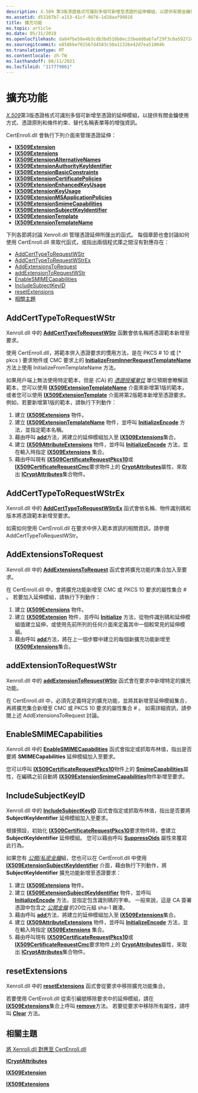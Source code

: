 ```yaml
---
description: X.509 第3版憑證格式可識別多個可新增至憑證的延伸模組，以提供有關金鑰使用方式、憑證原則和條件約束、替代名稱表單等的增強資訊。
ms.assetid: d53107b7-a153-41cf-9876-1d28aaf99816
title: 擴充功能
ms.topic: article
ms.date: 05/31/2018
ms.openlocfilehash: da84fbe58e4b3cdb3bd510b8ec33bedd0ab7af29f3c0a592724f2711bb9bedd7
ms.sourcegitcommit: e858bbe701567d4583c50a11326e42d7ea51804b
ms.translationtype: MT
ms.contentlocale: zh-TW
ms.lasthandoff: 08/11/2021
ms.locfileid: "117779861"
---
```

# <a name="extension-functions"></a>擴充功能

[*X.509*](/windows/desktop/SecGloss/x-gly)第3版憑證格式可識別多個可新增至憑證的延伸模組，以提供有關金鑰使用方式、憑證原則和條件約束、替代名稱表單等的增強資訊。

CertEnroll.dll 會執行下列介面來管理憑證延伸：

-   [**IX509Extension**](/windows/desktop/api/CertEnroll/nn-certenroll-ix509extension)
-   [**IX509Extensions**](/windows/desktop/api/CertEnroll/nn-certenroll-ix509extensions)
-   [**IX509ExtensionAlternativeNames**](/windows/desktop/api/CertEnroll/nn-certenroll-ix509extensionalternativenames)
-   [**IX509ExtensionAuthorityKeyIdentifier**](/windows/desktop/api/CertEnroll/nn-certenroll-ix509extensionauthoritykeyidentifier)
-   [**IX509ExtensionBasicConstraints**](/windows/desktop/api/CertEnroll/nn-certenroll-ix509extensionbasicconstraints)
-   [**IX509ExtensionCertificatePolicies**](/windows/desktop/api/CertEnroll/nn-certenroll-ix509extensioncertificatepolicies)
-   [**IX509ExtensionEnhancedKeyUsage**](/windows/desktop/api/CertEnroll/nn-certenroll-ix509extensionenhancedkeyusage)
-   [**IX509ExtensionKeyUsage**](/windows/desktop/api/CertEnroll/nn-certenroll-ix509extensionkeyusage)
-   [**IX509ExtensionMSApplicationPolicies**](/windows/desktop/api/CertEnroll/nn-certenroll-ix509extensionmsapplicationpolicies)
-   [**IX509ExtensionSmimeCapabilities**](/windows/desktop/api/CertEnroll/nn-certenroll-ix509extensionsmimecapabilities)
-   [**IX509ExtensionSubjectKeyIdentifier**](/windows/desktop/api/CertEnroll/nn-certenroll-ix509extensionsubjectkeyidentifier)
-   [**IX509ExtensionTemplate**](/windows/desktop/api/CertEnroll/nn-certenroll-ix509extensiontemplate)
-   [**IX509ExtensionTemplateName**](/windows/desktop/api/CertEnroll/nn-certenroll-ix509extensiontemplatename)

下列各節將討論 Xenroll.dll 管理憑證延伸所匯出的函式。 每個章節也會討論如何使用 CertEnroll.dll 來取代函式，或指出兩個程式庫之間沒有對應存在：

-   [AddCertTypeToRequestWStr](#addcerttypetorequestwstr)
-   [AddCertTypeToRequestWStrEx](#addcerttypetorequestwstrex)
-   [AddExtensionsToRequest](#addextensionstorequest)
-   [addExtensionToRequestWStr](#addextensiontorequestwstr)
-   [EnableSMIMECapabilities](#enablesmimecapabilities)
-   [IncludeSubjectKeyID](#includesubjectkeyid)
-   [resetExtensions](#resetextensions)
-   [相關主題](#related-topics)

## <a name="addcerttypetorequestwstr"></a>AddCertTypeToRequestWStr

Xenroll.dll 中的 [**AddCertTypeToRequestWStr**](/windows/desktop/api/xenroll/nf-xenroll-ienroll-addcerttypetorequestwstr) 函數會依名稱將憑證範本新增至要求。

使用 CertEnroll.dll，將範本併入憑證要求的慣用方法，是在 PKCS [](/windows/desktop/api/CertEnroll/nf-certenroll-ix509certificaterequestpkcs10-initializefromtemplatename) \# 10 或 [* pkcs ) 要求物件或 CMC 要求上的 [**InitializeFromInnerRequestTemplateName**](/windows/desktop/api/CertEnroll/nf-certenroll-ix509certificaterequestcmc-initializefrominnerrequesttemplatename)方法上使用 InitializeFromTemplateName 方法。

如果用戶端上無法使用特定範本，但是 (CA) 的 [*憑證授權單位*](/windows/desktop/SecGloss/c-gly) 單位預期會瞭解該範本，您可以使用 [**IX509ExtensionTemplateName**](/windows/desktop/api/CertEnroll/nn-certenroll-ix509extensiontemplatename) 介面來新增第1版的範本，或者您可以使用 [**IX509ExtensionTemplate**](/windows/desktop/api/CertEnroll/nn-certenroll-ix509extensiontemplate) 介面將第2版範本新增至憑證要求。 例如，若要新增第1版的範本，請執行下列動作：

1.  建立 [**IX509Extensions**](/windows/desktop/api/CertEnroll/nn-certenroll-ix509extensions) 物件。
2.  建立 [**IX509ExtensionTemplateName**](/windows/desktop/api/CertEnroll/nn-certenroll-ix509extensiontemplatename) 物件，並呼叫 [**InitializeEncode**](/windows/desktop/api/CertEnroll/nf-certenroll-ix509extensiontemplatename-initializeencode) 方法，並指定範本名稱。
3.  藉由呼叫 [**add**](/windows/desktop/api/CertEnroll/nf-certenroll-ix509extensions-add)方法，將建立的延伸模組加入至 [**IX509Extensions**](/windows/desktop/api/CertEnroll/nn-certenroll-ix509extensions)集合。
4.  建立 [**IX509AttributeExtensions**](/windows/desktop/api/CertEnroll/nn-certenroll-ix509attributeextensions) 物件，並呼叫 [**InitializeEncode**](/windows/desktop/api/CertEnroll/nf-certenroll-ix509attributeextensions-initializeencode) 方法，並在輸入時指定 [**IX509Extensions**](/windows/desktop/api/CertEnroll/nn-certenroll-ix509extensions) 集合。
5.  藉由呼叫現有 [**IX509CertificateRequestPkcs10**](/windows/desktop/api/CertEnroll/nn-certenroll-ix509certificaterequestpkcs10)或 [**IX509CertificateRequestCmc**](/windows/desktop/api/CertEnroll/nn-certenroll-ix509certificaterequestcmc)要求物件上的 [**CryptAttributes**](/windows/desktop/api/CertEnroll/nf-certenroll-ix509certificaterequestpkcs10-get_cryptattributes)屬性，來取出 [**ICryptAttributes**](/windows/desktop/api/CertEnroll/nn-certenroll-icryptattributes)集合物件。

## <a name="addcerttypetorequestwstrex"></a>AddCertTypeToRequestWStrEx

Xenroll.dll 中的 [**AddCertTypeToRequestWStrEx**](/windows/desktop/api/xenroll/nf-xenroll-ienroll4-addcerttypetorequestwstrex) 函式會依名稱、物件識別碼和版本將憑證範本新增至要求。

如需如何使用 CertEnroll.dll 在要求中併入範本資訊的相關資訊，請參閱 AddCertTypeToRequestWStr。

## <a name="addextensionstorequest"></a>AddExtensionsToRequest

Xenroll.dll 中的 [**AddExtensionsToRequest**](/windows/desktop/api/xenroll/nf-xenroll-ienroll-addextensionstorequest) 函式會將擴充功能的集合加入至要求。

在 CertEnroll.dll 中，會將擴充功能新增至 CMC 或 PKCS 10 要求的屬性集合 \# 。 若要加入延伸模組，請執行下列動作：

1.  建立 [**IX509Extensions**](/windows/desktop/api/CertEnroll/nn-certenroll-ix509extensions) 物件。
2.  建立 [**IX509Extension**](/windows/desktop/api/CertEnroll/nn-certenroll-ix509extension) 物件，並呼叫 [**Initialize**](/windows/desktop/api/CertEnroll/nf-certenroll-ix509extension-initialize) 方法，從物件識別碼和延伸模組值建立延伸，或使用先前所列的任何介面來定義其中一個較常見的延伸模組。
3.  藉由呼叫 [**add**](/windows/desktop/api/CertEnroll/nf-certenroll-ix509extensions-add)方法，將在上一個步驟中建立的每個新擴充功能新增至 [**IX509Extensions**](/windows/desktop/api/CertEnroll/nn-certenroll-ix509extensions)集合。

## <a name="addextensiontorequestwstr"></a>addExtensionToRequestWStr

Xenroll.dll 中的 [**addExtensionToRequestWStr**](/windows/desktop/api/xenroll/nf-xenroll-ienroll4-addextensiontorequestwstr) 函式會在要求中新增特定的擴充功能。

在 CertEnroll.dll 中，必須先定義特定的擴充功能，並將其新增至延伸模組集合，再將擴充集合新增至 CMC 或 PKCS 10 要求的屬性集合 \# 。 如需詳細資訊，請參閱上述 AddExtensionsToRequest 討論。

## <a name="enablesmimecapabilities"></a>EnableSMIMECapabilities

Xenroll.dll 中的 [**EnableSMIMECapabilities**](/windows/desktop/api/xenroll/nf-xenroll-ienroll2-get_enablesmimecapabilities) 函式會指定或抓取布林值，指出是否要將 **SMIMECapabilities** 延伸模組加入至要求。

您可以呼叫 [**IX509CertificateRequestPkcs10**](/windows/desktop/api/CertEnroll/nn-certenroll-ix509certificaterequestpkcs10)物件上的 [**SmimeCapabilities**](/windows/desktop/api/CertEnroll/nf-certenroll-ix509certificaterequestpkcs10-get_smimecapabilities)屬性，在編碼之前自動將 [**IX509ExtensionSmimeCapabilities**](/windows/desktop/api/CertEnroll/nn-certenroll-ix509extensionsmimecapabilities)物件新增至要求。

## <a name="includesubjectkeyid"></a>IncludeSubjectKeyID

Xenroll.dll 中的 [**IncludeSubjectKeyID**](/windows/desktop/api/xenroll/nf-xenroll-ienroll4-get_includesubjectkeyid) 函式會指定或抓取布林值，指出是否要將 **SubjectKeyIdentifier** 延伸模組加入至要求。

根據預設，初始化 [**IX509CertificateRequestPkcs10**](/windows/desktop/api/CertEnroll/nn-certenroll-ix509certificaterequestpkcs10)要求物件時，會建立 **SubjectKeyIdentifier** 延伸模組。 您可以藉由呼叫 [**SuppressOids**](/windows/desktop/api/CertEnroll/nf-certenroll-ix509certificaterequestpkcs10-get_suppressoids) 屬性來覆寫此行為。

如果您有 [*公開/私密金鑰*](/windows/desktop/SecGloss/p-gly)組，您也可以在 CertEnroll.dll 中使用 [**IX509ExtensionSubjectKeyIdentifier**](/windows/desktop/api/CertEnroll/nn-certenroll-ix509extensionsubjectkeyidentifier) 介面，藉由執行下列動作，將 **SubjectKeyIdentifier** 擴充功能新增至憑證要求：

1.  建立 [**IX509Extensions**](/windows/desktop/api/CertEnroll/nn-certenroll-ix509extensions) 物件。
2.  建立 [**IX509ExtensionSubjectKeyIdentifier**](/windows/desktop/api/CertEnroll/nn-certenroll-ix509extensionsubjectkeyidentifier) 物件，並呼叫 [**InitializeEncode**](/windows/desktop/api/CertEnroll/nf-certenroll-ix509extensionsubjectkeyidentifier-initializeencode) 方法，並指定包含識別碼的字串。 一般來說，這是 CA 簽署憑證中包含之 [*公開金鑰*](/windows/desktop/SecGloss/p-gly) 的20位元組 sha-1 雜湊。
3.  藉由呼叫 [**add**](/windows/desktop/api/CertEnroll/nf-certenroll-ix509extensions-add)方法，將建立的延伸模組加入至 [**IX509Extensions**](/windows/desktop/api/CertEnroll/nn-certenroll-ix509extensions)集合。
4.  建立 [**IX509AttributeExtensions**](/windows/desktop/api/CertEnroll/nn-certenroll-ix509attributeextensions) 物件，並呼叫 [**InitializeEncode**](/windows/desktop/api/CertEnroll/nf-certenroll-ix509attributeextensions-initializeencode) 方法，並在輸入時指定 [**IX509Extensions**](/windows/desktop/api/CertEnroll/nn-certenroll-ix509extensions) 集合。
5.  藉由呼叫現有 [**IX509CertificateRequestPkcs10**](/windows/desktop/api/CertEnroll/nn-certenroll-ix509certificaterequestpkcs10)或 [**IX509CertificateRequestCmc**](/windows/desktop/api/CertEnroll/nn-certenroll-ix509certificaterequestcmc)要求物件上的 [**CryptAttributes**](/windows/desktop/api/CertEnroll/nf-certenroll-ix509certificaterequestpkcs10-get_cryptattributes)屬性，來取出 [**ICryptAttributes**](/windows/desktop/api/CertEnroll/nn-certenroll-icryptattributes)集合物件。

## <a name="resetextensions"></a>resetExtensions

Xenroll.dll 中的 [**resetExtensions**](/windows/desktop/api/xenroll/nf-xenroll-ienroll4-resetextensions) 函式會從要求中移除擴充功能集合。

若要使用 CertEnroll.dll 從索引編號移除要求中的延伸模組，請在 [**IX509Extensions**](/windows/desktop/api/CertEnroll/nn-certenroll-ix509extensions)集合上呼叫 [**remove**](/windows/desktop/api/CertEnroll/nf-certenroll-ix509extensions-remove)方法。 若要從要求中移除所有屬性，請呼叫 [**Clear**](/windows/desktop/api/CertEnroll/nf-certenroll-ix509extensions-clear) 方法。

## <a name="related-topics"></a>相關主題

<dl> <dt>

[將 Xenroll.dll 對應至 CertEnroll.dll](mapping-xenroll-dll-to-certenroll-dll.md)
</dt> <dt>

[**ICryptAttributes**](/windows/desktop/api/CertEnroll/nn-certenroll-icryptattributes)
</dt> <dt>

[**IX509Extension**](/windows/desktop/api/CertEnroll/nn-certenroll-ix509extension)
</dt> <dt>

[**IX509Extensions**](/windows/desktop/api/CertEnroll/nn-certenroll-ix509extensions)
</dt> </dl>

 

 
